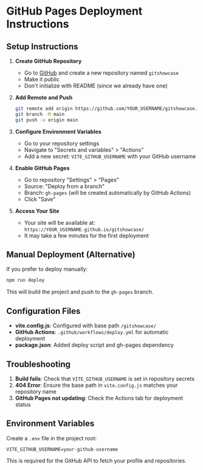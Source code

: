 # GitHub Pages Deployment Instructions

## Setup Instructions

1. **Create GitHub Repository**
   - Go to [GitHub](https://github.com) and create a new repository named `gitshowcase`
   - Make it public
   - Don't initialize with README (since we already have one)

2. **Add Remote and Push**
   ```bash
   git remote add origin https://github.com/YOUR_USERNAME/gitshowcase.git
   git branch -M main
   git push -u origin main
   ```

3. **Configure Environment Variables**
   - Go to your repository settings
   - Navigate to "Secrets and variables" > "Actions"
   - Add a new secret: `VITE_GITHUB_USERNAME` with your GitHub username

4. **Enable GitHub Pages**
   - Go to repository "Settings" > "Pages"
   - Source: "Deploy from a branch"
   - Branch: `gh-pages` (will be created automatically by GitHub Actions)
   - Click "Save"

5. **Access Your Site**
   - Your site will be available at: `https://YOUR_USERNAME.github.io/gitshowcase/`
   - It may take a few minutes for the first deployment

## Manual Deployment (Alternative)

If you prefer to deploy manually:

```bash
npm run deploy
```

This will build the project and push to the `gh-pages` branch.

## Configuration Files

- **vite.config.js**: Configured with base path `/gitshowcase/`
- **GitHub Actions**: `.github/workflows/deploy.yml` for automatic deployment
- **package.json**: Added deploy script and gh-pages dependency

## Troubleshooting

1. **Build fails**: Check that `VITE_GITHUB_USERNAME` is set in repository secrets
2. **404 Error**: Ensure the base path in `vite.config.js` matches your repository name
3. **GitHub Pages not updating**: Check the Actions tab for deployment status

## Environment Variables

Create a `.env` file in the project root:
```
VITE_GITHUB_USERNAME=your-github-username
```

This is required for the GitHub API to fetch your profile and repositories.